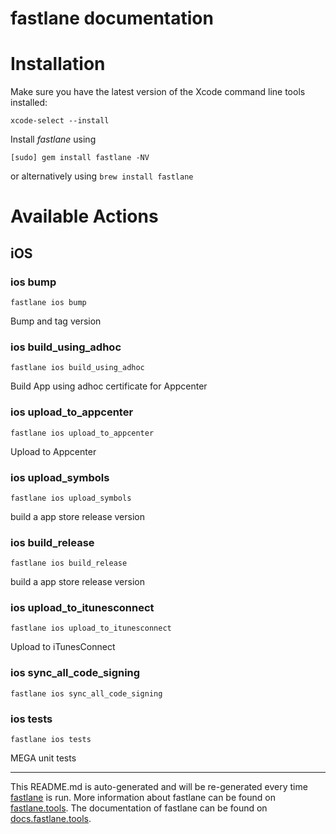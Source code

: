fastlane documentation
================
# Installation

Make sure you have the latest version of the Xcode command line tools installed:

```
xcode-select --install
```

Install _fastlane_ using
```
[sudo] gem install fastlane -NV
```
or alternatively using `brew install fastlane`

# Available Actions
## iOS
### ios bump
```
fastlane ios bump
```
Bump and tag version
### ios build_using_adhoc
```
fastlane ios build_using_adhoc
```
Build App using adhoc certificate for Appcenter
### ios upload_to_appcenter
```
fastlane ios upload_to_appcenter
```
Upload to Appcenter
### ios upload_symbols
```
fastlane ios upload_symbols
```
build a app store release version
### ios build_release
```
fastlane ios build_release
```
build a app store release version
### ios upload_to_itunesconnect
```
fastlane ios upload_to_itunesconnect
```
Upload to iTunesConnect
### ios sync_all_code_signing
```
fastlane ios sync_all_code_signing
```

### ios tests
```
fastlane ios tests
```
MEGA unit tests

----

This README.md is auto-generated and will be re-generated every time [fastlane](https://fastlane.tools) is run.
More information about fastlane can be found on [fastlane.tools](https://fastlane.tools).
The documentation of fastlane can be found on [docs.fastlane.tools](https://docs.fastlane.tools).
